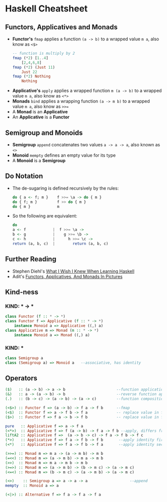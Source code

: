 # Haskell Cheatsheet

## Functors, Applicatives and Monads

* **Functor's** `fmap` applies a function `(a -> b)` to a wrapped value `m a`, also know as `<$>`
    ```Haskell
    -- function is multiply by 2
    fmap (*2) [1..4]
        [2,4,6,8]
    fmap (*2) (Just 11)
        Just 22
    fmap (*2) Nothing
        Nothing
    ```
* **Applicative's** `apply` applies a wrapped function `m (a -> b)` to a wrapped value `m a`, also know as `<*>`
* **Monads** `bind` applies a wrapping function `(a -> m b)` to a wrapped value `m a`, also know as `>>=`
* A **Monad** is an **Applicative**
* An **Applicative** is a **Functor**

## Semigroup and Monoids

* **Semigroup** `append` concatenates two values `a -> a -> a`, also known as `<>`
* **Monoid** `mempty` defines an empty value for its type
* A **Monoid** is a **Semigroup**


## Do Notation

* The de-sugaring is defined recursively by the rules:
    ```Haskell
    do { a <- f; m }    f >>= \a -> do { m }
    do { f; m }         f >> do { m }
    do { m }            m
    ```
* So the following are equivalent:
    ```Haskell
    do
    a <- f            |  f >>= \a ->
    b <- g            |    g >>= \b ->
    c <- h            |      h >>= \c ->
    return (a, b, c)  |        return (a, b, c)
    ```



## Further Reading

* Stephen Diehl's [What I Wish I Knew When Learning Haskell](http://dev.stephendiehl.com/hask/)
* Adit's [Functors, Applicatives, And Monads In Pictures](http://adit.io/posts/2013-04-17-functors,_applicatives,_and_monads_in_pictures.html)



## Kind-ness

### KIND: * -> *
```Haskell
class Functor (f :: * -> *)
class Functor f => Applicative (f :: * -> *)
    instance Monoid a => Applicative ((,) a)
class Applicative m => Monad (m :: * -> *)
    instance Monoid a => Monad ((,) a)
```

### KIND: *
```Haskell
class Semigroup a
class (Semigroup a) => Monoid a   --associative, has identity
```

## Operators
```Haskell
($)   :: (a -> b) -> a -> b                       --function application, lowest priority
(&)   :: a -> (a -> b) -> b                       --reverse function application
(.)   :: (b -> c) -> (a -> b) -> (a -> c)         --function composition
```

```Haskell
(<$>) :: Functor f => (a -> b) -> f a -> f b      --fmap
(<$)  :: Functor f => a -> f b -> f a             -- replace value in functor
($>)  :: Functor f => f a -> b -> f b             -- replace value in functor
```

```Haskell
pure   :: Applicative f => a -> f a
(<*>)  :: Applicative f => f (a -> b) -> f a -> f b --apply, differs from fmap by f being wrapped
liftA2 :: Applicative f =>  (a -> b -> c) -> f a -> f b -> f c
(*>)   :: Applicative f => f a -> f b -> f b       --apply identity first??
(<*)   :: Applicative f => f a -> f b -> f a       --apply identity second??
```

```Haskell
(>>=) :: Monad m => m a -> (a -> m b) -> m b
(=<<) :: Monad m => (a -> m b) -> m a -> m b
(>>)  :: Monad m => m a -> m b -> m b
(>=>) :: Monad m => (a -> m b) -> (b -> m c) -> (a -> m c)
(<=<) :: Monad m => (b -> m c) -> (a -> m b) -> (a -> m c)
```

```Haskell
(<>)    :: Semigroup a => a -> a -> a                   --append
mempty  :: Monoid a => a
```

```Haskell
(<|>) :: Alternative f => f a -> f a -> f a
```